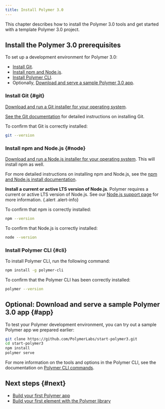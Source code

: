 ```yaml
---
title: Install Polymer 3.0
---
```


<!-- toc -->

This chapter describes how to install the Polymer 3.0 tools and get started with a template Polymer 3.0 project. 

## Install the Polymer 3.0 prerequisites

To set up a development environment for Polymer 3.0: 

* [Install Git](#git).
* [Install npm and Node.js](#node).
* [Install Polymer CLI](#cli).
* Optionally, [Download and serve a sample Polymer 3.0 app](#app).

### Install Git {#git}

[Download and run a Git installer for your operating system](https://git-scm.com/download/). 

[See the Git documentation](https://git-scm.com/book/en/v2/Getting-Started-Installing-Git) for detailed instructions on installing Git.

To confirm that Git is correctly installed:

```bash
git --version
```

### Install npm and Node.js {#node}

[Download and run a Node.js installer for your operating system](https://nodejs.org/en/download/). This will install npm as well. 

For more detailed instructions on installing npm and Node.js, see the [npm and Node.js install documentation](https://docs.npmjs.com/getting-started/installing-node).

**Install a current or active LTS version of Node.js**. Polymer requires a current or active LTS version of Node.js. See our [Node.js support page](/{{{polymer_version_dir}}}/docs/tools/node-support) for more information.
{.alert .alert-info}

To confirm that npm is correctly installed:

```bash
npm --version
```

To confirm that Node.js is correctly installed:

```bash
node --version
```

### Install Polymer CLI {#cli}

To install Polymer CLI, run the following command:

```bash
npm install -g polymer-cli
```

To confirm that the Polymer CLI has been correctly installed:

```bash
polymer --version
```

## Optional: Download and serve a sample Polymer 3.0 app {#app}

To test your Polymer development environment, you can try out a sample Polymer app we prepared earlier:

```bash
git clone https://github.com/PolymerLabs/start-polymer3.git
cd start-polymer3
npm install
polymer serve
```

For more information on the tools and options in the Polymer CLI, see the documentation on [Polymer CLI commands](/{{{polymer_version_dir}}}/docs/tools/polymer-cli-commands).

## Next steps {#next}

* [Build your first Polymer app](/{{{polymer_version_dir}}}/docs/apps/set-up)
* [Build your first element with the Polymer library](/{{{polymer_version_dir}}}/docs/first-element/intro)
